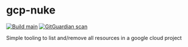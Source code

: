 # gcp-nuke

[![Build main](https://github.com/koenighotze/gcp-nuke/actions/workflows/qa.yml/badge.svg)](https://github.com/koenighotze/gcp-nuke/actions/workflows/qa.yml)
[![GitGuardian scan](https://github.com/koenighotze/gcp-nuke/actions/workflows/git-guardian-scan.yml/badge.svg)](https://github.com/koenighotze/gcp-nuke/actions/workflows/git-guardian-scan.yml)

Simple tooling to list and/remove all resources in a google cloud project

